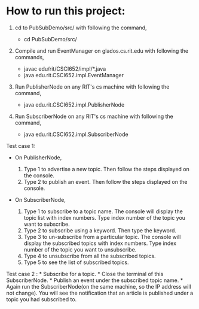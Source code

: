 # How to run this project:

1. cd to PubSubDemo/src/ with following the command,
   * cd PubSubDemo/src/

2. Compile and run EventManager on glados.cs.rit.edu with following the commands,
   * javac edu/rit/CSCI652/impl/*.java
   * java edu.rit.CSCI652.impl.EventManager

3. Run PublisherNode on any RIT's cs machine with following the command,
   * java edu.rit.CSCI652.impl.PublisherNode

4. Run SubscriberNode on any RIT's cs machine with following the command,
   * java edu.rit.CSCI652.impl.SubscriberNode



 Test case 1:
 
 * On PublisherNode, 
   1. Type 1 to advertise a new topic. Then follow the steps displayed on the console.
   2. Type 2 to publish an event. Then follow the steps displayed on the console.
   
 * On SubscriberNode,
   1. Type 1 to subscribe to a topic name. The console will display the topic list with index numbers. Type index number of the 
      topic you want to subscribe. 
   2. Type 2 to subscribe using a keyword. Then type the keyword.
   3. Type 3 to un-subscribe from a particular topic. The console will display the subscribed topics with index numbers. Type index 
      number of the topic you want to unsubscribe. 
   4. Type 4 to unsubscribe from all the subscribed topics.
   5. Type 5 to see the list of subscribed topics.
  

 
  Test case 2 : 
    * Subscribe for a topic.
    * Close the terminal of this SubscriberNode. 
    * Publish an event under the subscribed topic name.
    * Again run the SubscriberNode(on the same machine, so the IP address will not change). You will see the notification that an 
      article is published under a topic you had subscribed to.
      
